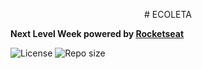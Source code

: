 <p align="center">
# ECOLETA

**Next Level Week powered by [Rocketseat](https://rocketseat.com.br/)**

  <img alt="License" src="https://img.shields.io/badge/license-mit-success">
  <img alt="Repo size" src="https://img.shields.io/github/repo-size/jorgedjr21/ecoleta">
</p>